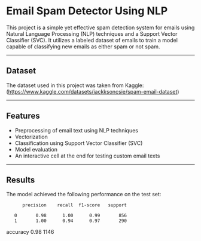 # Email Spam Detector Using NLP

This project is a simple yet effective spam detection system for emails using Natural Language Processing (NLP) techniques and a Support Vector Classifier (SVC). It utilizes a labeled dataset of emails to train a model capable of classifying new emails as either spam or not spam.

---

## Dataset

The dataset used in this project was taken from Kaggle:  (https://www.kaggle.com/datasets/jackksoncsie/spam-email-dataset)

---

## Features

- Preprocessing of email text using NLP techniques 
- Vectorization 
- Classification using Support Vector Classifier (SVC)
- Model evaluation 
- An interactive cell at the end for testing custom email texts

---

##  Results

The model achieved the following performance on the test set:



          precision    recall  f1-score   support

       0       0.98      1.00      0.99       856
       1       1.00      0.94      0.97       290

accuracy                           0.98      1146
